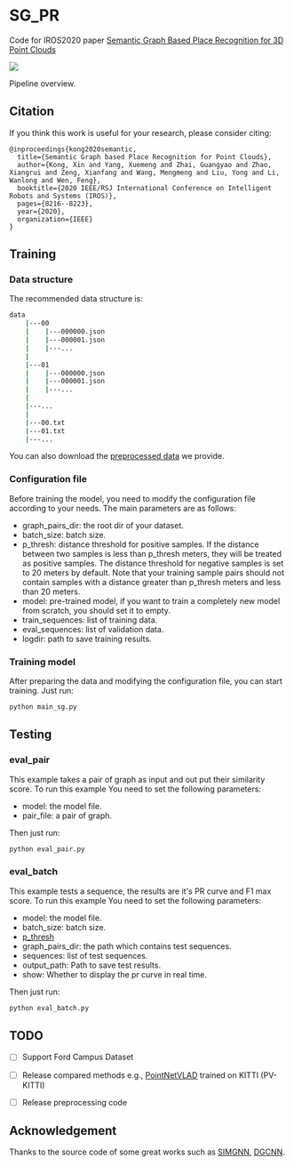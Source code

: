 # SG_PR

Code for IROS2020 paper [Semantic Graph Based Place Recognition for 3D Point Clouds](https://ras.papercept.net/proceedings/IROS20/0170.pdf)

![](./doc/pipeline.png)

Pipeline overview.

## Citation

If you think this work is useful for your research, please consider citing:

```
@inproceedings{kong2020semantic,
  title={Semantic Graph based Place Recognition for Point Clouds},
  author={Kong, Xin and Yang, Xuemeng and Zhai, Guangyao and Zhao, Xiangrui and Zeng, Xianfang and Wang, Mengmeng and Liu, Yong and Li, Wanlong and Wen, Feng},
  booktitle={2020 IEEE/RSJ International Conference on Intelligent Robots and Systems (IROS)},
  pages={8216--8223},
  year={2020},
  organization={IEEE}
}
```

<!-- ## Dataset

Preprocess raw point clouds and generate semantic graph pairs.

#### KITTI -->

<!--
Todo
#### Ford
1. create SCANS with intensity .mat files by 'create_ijrr_dataset.m'
2. create .bin files with normalized intensity SCANS by 'create_bin_data.m'
3. create test_list, poses and timestamp files by 'gen_sem_ford_graph_pairs' 
-->

<!-- ### Prepare

1. Generate graphs from semantic point clouds 'yxm'. 
2. Generate positive and negative graph pairs defined by positive distance threshold. Downsampling negative samples for balance.
'get_pair_list'. -->

## Training

### Data structure

The recommended data structure is:

```bash
data
    |---00
    |    |---000000.json   
    |    |---000001.json
    |    |---...
    |
    |---01
    |    |---000000.json
    |    |---000001.json
    |    |---...
    |
    |---...
    |
    |---00.txt
    |---01.txt
    |---...
```
You can also download the [preprocessed data](TODO) we provide.

### Configuration file

Before training the model, you need to modify the configuration file according to your needs. The main parameters are as follows:
- graph_pairs_dir: the root dir of your dataset.
- batch_size: batch size.
- <span id="p_thresh">p_thresh</span>: distance threshold for positive samples. If the distance between two samples is less than p_thresh meters, they will be treated as positive samples. The distance threshold for negative samples is set to 20 meters by default. Note that your training sample pairs should not contain samples with a distance greater than p_thresh meters and less than 20 meters.
- model: pre-trained model, if you want to train a completely new model from scratch, you should set it to empty.
- train_sequences: list of training data.
- eval_sequences: list of validation data.
- logdir: path to save training results.

### Training model

After preparing the data and modifying the configuration file, you can start training. Just run:

```bash
python main_sg.py
```

## Testing

### eval_pair

This example takes a pair of graph as input and out put their similarity score. To run this example You need to set the following parameters:
- model: the model file.
- pair_file: a pair of graph.

Then just run:
```bash
python eval_pair.py
```

### eval_batch

This example tests a sequence, the results are it's PR curve and F1 max score. To run this example You need to set the following parameters:
- model: the model file.
- batch_size: batch size.
- [p_thresh](#p_thresh)
- graph_pairs_dir: the path which contains test sequences.
- sequences: list of test sequences.
- output_path: Path to save test results.
- show: Whether to display the pr curve in real time.

Then just run:
```bash
python eval_batch.py
```

<!--
Todo
## Other methods
#### Scan Context
##### Ford
1. Generate feature database by 'gen_SC_db_ford.py'
2. Compute distance and plot PR curve by 'eval_SC_list_Ford.py'


#### M2DP
##### Ford
1. Generate feature database by 'evaluate_Ford.m'
2. Compute distance and plot PR curve by 'eval_SC_list_Ford.py'
-->

## TODO
- [ ] Support Ford Campus Dataset
- [ ] Release compared methods e.g., [PointNetVLAD](https://github.com/mikacuy/pointnetvlad) trained on KITTI (PV-KITTI)
- [ ] Release preprocessing code


## Acknowledgement

Thanks to the source code of some great works such as [SIMGNN](https://github.com/benedekrozemberczki/SimGNN), [DGCNN](https://github.com/WangYueFt/dgcnn).